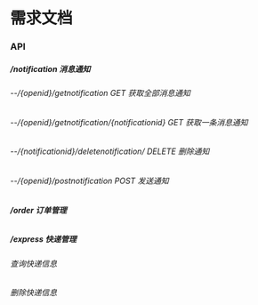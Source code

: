 # 需求文档
### API
##### /notification 消息通知
###### --/{openid}/getnotification GET 获取全部消息通知
###### --/{openid}/getnotification/{notificationid} GET 获取一条消息通知
###### --/{notificationid}/deletenotification/ DELETE 删除通知
###### --/{openid}/postnotification POST 发送通知

##### /order 订单管理
######
######
######
######

##### /express 快递管理
###### 查询快递信息
###### 删除快递信息